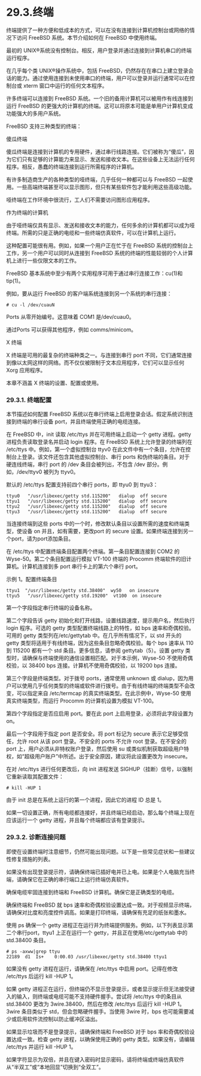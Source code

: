 # 29.3.终端

终端提供了一种方便和低成本的方式，可以在没有连接到计算机控制台或网络的情况下访问 FreeBSD 系统。本节介绍如何在 FreeBSD 中使用终端。

最初的 UNIX®系统没有控制台。相反，用户登录并通过连接到计算机串口的终端运行程序。

在几乎每个类 UNIX®操作系统中，包括 FreeBSD，仍然存在在串口上建立登录会话的能力。通过使用连接到未使用串口的终端，用户可以登录并运行通常可以在控制台或 xterm 窗口中运行的任何文本程序。

许多终端可以连接到 FreeBSD 系统。一个旧的备用计算机可以被用作有线连接到运行 FreeBSD 的更强大的计算机的终端。这可以将原本可能是单用户计算机变成功能强大的多用户系统。

FreeBSD 支持三种类型的终端：

 傻瓜终端

傻瓜终端是连接到计算机的专用硬件，通过串行线路连接。它们被称为“傻瓜”，因为它们只有足够的计算能力来显示、发送和接收文本。在这些设备上无法运行任何程序。相反，愚蠢的终端连接到运行所需程序的计算机。

有许多制造商生产的各种类型的哑终端，几乎任何一种都可以与 FreeBSD 一起使用。一些高端终端甚至可以显示图形，但只有某些软件包才能利用这些高级功能。

哑终端在工作环境中很流行，工人们不需要访问图形应用程序。

作为终端的计算机

由于哑终端仅具有显示、发送和接收文本的能力，任何多余的计算机都可以成为哑终端。所需的只是正确的电缆和一些终端仿真软件，可以在计算机上运行。

这种配置可能很有用。例如，如果一个用户正在忙于在 FreeBSD 系统的控制台上工作，另一个用户可以同时从连接到 FreeBSD 系统的终端的性能较弱的个人计算机上进行一些仅限文本的工作。

FreeBSD 基本系统中至少有两个实用程序可用于通过串行连接工作：cu(1)和 tip(1)。

例如，要从运行 FreeBSD 的客户端系统连接到另一个系统的串行连接：

```
# cu -l /dev/cuauN
```

Ports 从零开始编号。这意味着 COM1 是/dev/cuau0。

通过Ports 可以获得其他程序，例如 comms/minicom。

 X 终端

X 终端是可用的最复杂的终端种类之一。与连接到串行 port 不同，它们通常连接到像以太网这样的网络。而不仅仅被限制于文本应用程序，它们可以显示任何 Xorg 应用程序。

本章不涵盖 X 终端的设置、配置或使用。

### 29.3.1. 终端配置

本节描述如何配置 FreeBSD 系统以在串行终端上启用登录会话。假定系统识别连接到终端的串行设备 port，并且终端使用正确的电缆连接。

在 FreeBSD 中，init 读取 /etc/ttys 并在可用终端上启动一个 getty 进程。getty 进程负责读取登录名并启动 login 程序。在 FreeBSD 系统上允许登录的终端列在 /etc/ttys 中。例如，第一个虚拟控制台 ttyv0 在此文件中有一个条目，允许在控制台上登录。该文件还包含其他虚拟控制台、串行 ports 和伪终端的条目。对于硬连线终端，串行 port 的 /dev 条目会被列出，不包含 /dev 部分。例如，/dev/ttyv0 被列为 ttyv0。

默认的 /etc/ttys 配置支持前四个串行 ports，即 ttyu0 到 ttyu3：

```
ttyu0   "/usr/libexec/getty std.115200"   dialup  off secure
ttyu1   "/usr/libexec/getty std.115200"   dialup  off secure
ttyu2   "/usr/libexec/getty std.115200"   dialup  off secure
ttyu3   "/usr/libexec/getty std.115200"   dialup  off secure
```

当连接终端到这些 ports 中的一个时，修改默认条目以设置所需的速度和终端类型，使设备 on 并且，如有需要，更改port 的 secure 设置。如果终端连接到另一个port，请为port添加条目。

在 /etc/ttys 中配置终端条目配置两个终端。第一条目配置连接到 COM2 的 Wyse-50。第二个条目配置运行模拟 VT-100 终端的 Procomm 终端软件的旧计算机。计算机连接到多 port 串行卡上的第六个串行 port。

示例 1。配置终端条目

```
ttyu1  "/usr/libexec/getty std.38400"  wy50   on insecure
ttyu5   "/usr/libexec/getty std.19200"  vt100  on insecure
```

第一个字段指定串行终端的设备名称。

第二个字段告诉 getty 初始化和打开线路，设置线路速度，提示用户名，然后执行 login 程序。可选的 getty 类型配置终端线路上的特性，如 bps 速率和奇偶校验。可用的 getty 类型列在/etc/gettytab 中。在几乎所有情况下，以 std 开头的 getty 类型将适用于有线终端，因为这些条目忽略奇偶校验。每个 bps 速率从 110 到 115200 都有一个 std 条目。更多信息，请参阅 gettytab（5）。设置 getty 类型时，请确保与终端使用的通信设置相匹配。对于本示例，Wyse-50 不使用奇偶校验，以 38400 bps 连接。计算机不使用奇偶校验，以 19200 bps 连接。

第三个字段是终端类型。对于拨号 ports，通常使用 unknown 或 dialup，因为用户可以使用几乎任何类型的终端或软件进行拨号。由于有线终端的终端类型不会改变，可以指定来自 /etc/termcap 的真实终端类型。在此示例中，Wyse-50 使用真实终端类型，而运行 Procomm 的计算机设置为模拟 VT-100。

第四个字段指定是否应启用 port。要在此 port 上启用登录，必须将此字段设置为 on。

最后一个字段用于指定 port 是否安全。将 port 标记为 secure 表示它足够受信任，允许 root 从该 port 登录。不安全的 ports 不允许 root 登录。在不安全的 port 上，用户必须从非特权账户登录，然后使用 su 或类似机制获取超级用户特权，如“超级用户账户”中所述。出于安全原因，建议将此设置更改为 insecure。

在对 /etc/ttys 进行任何更改后，向 init 进程发送 SIGHUP（挂断）信号，以强制它重新读取其配置文件：

```
# kill -HUP 1
```

由于 init 总是在系统上运行的第一个进程，因此它的进程 ID 总是 1。

如果一切设置正确，所有电缆都连接好，并且终端已经启动，那么每个终端上现在应该运行一个 getty 进程，并且每个终端都应该有登录提示。

### 29.3.2. 诊断连接问题

即使在设置终端时注意细节，仍然可能出现问题。以下是一些常见症状和一些建议性修复措施的列表。

如果没有出现登录提示符，请确保终端已插好电并已上电。如果是个人电脑充当终端，请确保它在正确的串行端口上运行终端仿真软件。

确保电缆牢固连接到终端和 FreeBSD 计算机。确保它是正确类型的电缆。

确保终端和 FreeBSD 就 bps 速率和奇偶校验设置达成一致。对于视频显示终端，请确保对比度和亮度控件调高。如果是打印终端，请确保有充足的纸张和墨水。

使用 ps 确保一个 getty 进程正在运行并为终端提供服务。例如，以下列表显示第二个串行port，ttyu1 上正在运行一个 getty，并且正在使用/etc/gettytab 中的 std.38400 条目。

```
# ps -axww|grep ttyu
22189  d1  Is+    0:00.03 /usr/libexec/getty std.38400 ttyu1
```

如果没有 getty 进程在运行，请确保在 /etc/ttys 中启用 port。记得在修改 /etc/ttys 后运行 kill -HUP 1。

如果 getty 进程正在运行，但终端仍不显示登录提示，或者显示提示但无法接受键入的输入，则终端或电缆可能不支持硬件握手。尝试将 /etc/ttys 中的条目从 std.38400 更改为 3wire.38400，然后在修改 /etc/ttys 后运行 kill -HUP 1。3wire 条目类似于 std，但会忽略硬件握手。当使用 3wire 时，bps 也可能需要减少或启用软件流控制以防止缓冲区溢出。

如果显示垃圾而不是登录提示，请确保终端和 FreeBSD 对于 bps 率和奇偶校验设置达成一致。检查 getty 进程，以确保使用正确的 getty 类型。如果没有，请编辑 /etc/ttys 并运行 kill -HUP 1。

如果字符显示为双倍，并且在键入密码时显示密码，请将终端或终端仿真软件从“半双工”或“本地回显”切换到“全双工”。
